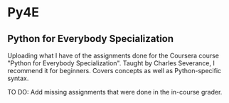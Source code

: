 # Py4E
## Python for Everybody Specialization
Uploading what I have of the assignments done for the Coursera course "Python for Everybody Specialization". Taught by Charles Severance, I recommend it for beginners. Covers concepts as well as Python-specific syntax.

TO DO: Add missing assignments that were done in the in-course grader. 
